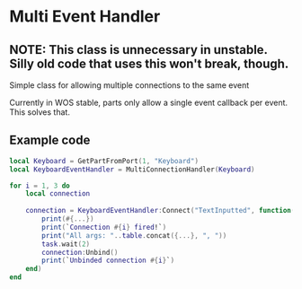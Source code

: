 # Multi Event Handler

## NOTE: This class is unnecessary in unstable. Silly old code that uses this won't break, though.

Simple class for allowing multiple connections to the same event

Currently in WOS stable, parts only allow a single event callback per event.
This solves that.

## Example code
```lua
local Keyboard = GetPartFromPort(1, "Keyboard")
local KeyboardEventHandler = MultiConnectionHandler(Keyboard)

for i = 1, 3 do
    local connection
    
    connection = KeyboardEventHandler:Connect("TextInputted", function(...)
        print(#{...})
        print(`Connection #{i} fired!`)
        print("All args: "..table.concat({...}, ", "))
        task.wait(2)
        connection:Unbind()
        print(`Unbinded connection #{i}`)
    end)
end
```
